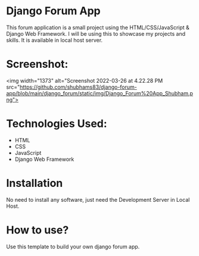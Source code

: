 # Django Forum App
This forum application is a small project using the HTML/CSS/JavaScript & Django Web Framework. I will be using this to showcase my projects and skills. It is available in local host server.

# Screenshot:
 <img width="1373" alt="Screenshot 2022-03-26 at 4.22.28 PM src="https://github.com/shubhams83/django-forum-app/blob/main/django_forum/static/img/Django_Forum%20App_Shubham.png">

# Technologies Used:
* HTML 
* CSS
* JavaScript
* Django Web Framework

# Installation
 No need to install any software, just need the Development Server in Local Host.
 
# How to use?
Use this template to build your own django forum app.
 
